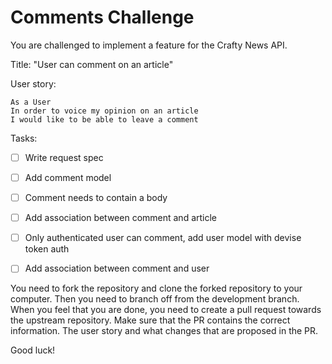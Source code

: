 # Comments Challenge
You are challenged to implement a feature for the Crafty News API.

Title: "User can comment on an article"

User story:
```
As a User
In order to voice my opinion on an article
I would like to be able to leave a comment
``` 
Tasks:
- [ ] Write request spec
- [ ] Add comment model
- [ ] Comment needs to contain a body
- [ ] Add association between comment and article
- [ ] Only authenticated user can comment, add user model with devise token auth
- [ ] Add association between comment and user


You need to fork the repository and clone the forked repository to your computer. Then you need to branch off from the development branch. When you feel that you are done, you need to create a pull request towards the upstream repository. Make sure that the PR contains the correct information. The user story and what changes that are proposed in the PR.


Good luck!
